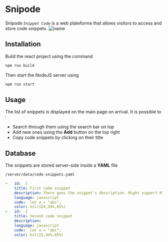 #  Snipode

Snipode *`Snippet Code`* is a web plateforme that allows visitors to access and store code snippets.
![name](https://i.ibb.co/7QyPKV8/Capture-d-cran-2022-01-09-172122.png)

## Installation
Build the react project using the command  
```bash
npm run build
``` 
Then start the NodeJS server using 
```bash
npm run start
```
## Usage 
The list of snippets is displayed on the main page on arrival. It is possible to :
-  Search through them using the search bar on top
-  Add new ones using the **Add** button on the top right 
- Copy code snippets by clicking on their title 

## Database
The snippets are stored server-side inside a **YAML** file 
```bash
/server/data/code-snippets.yaml
```

```yaml
-   id:  1
	title: First code snippet
	description: There goes the snippet's description. Might support HTML ?
	language: javascript
	code:  let a = "abc";
	color: hsl(154,54%,65%)
-   id:  2
	title: Second code snippet
	description:
	language: javascript
	code:  let a = "abc";
	color: hsl(23,44%,85%)

```
